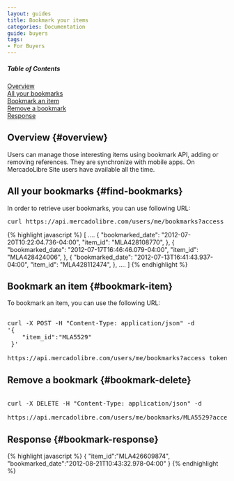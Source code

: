 ```yaml
---
layout: guides
title: Bookmark your items
categories: Documentation
guide: buyers
tags: 
- For Buyers
---
```


<div class="contents">
<h5>Table of Contents</h5>

<dl>
  <dt><a href="javascript:void(0)" onClick="goToByScroll('overview')">Overview</a></dt>
	<dt><a href="javascript:void(0)" onClick="goToByScroll('find-bookmarks')">All your bookmarks</a></dt>
	<dt><a href="javascript:void(0)" onClick="goToByScroll('bookmark-item')">Bookmark an item</a></dt>
	<dt><a href="javascript:void(0)" onClick="goToByScroll('bookmark-delete')">Remove a bookmark</a></dt>
	<dt><a href="javascript:void(0)" onClick="goToByScroll('bookmark-response')">Response</a></dt>
</dl>
</div>


## Overview {#overview}

Users can manage those interesting items using bookmark API, adding or removing references. They are synchronize with mobile apps. On MercadoLibre Site users have available all the time.



## All your bookmarks {#find-bookmarks}

In order to retrieve user bookmarks, you can use following URL:

<pre class="terminal">
curl https://api.mercadolibre.com/users/me/bookmarks?access_token=...
</pre>

{% highlight javascript %} 
[
  ....
  {
    "bookmarked_date": "2012-07-20T10:22:04.736-04:00",
    "item_id": "MLA428108770",
  },
  {
    "bookmarked_date": "2012-07-17T16:46:46.079-04:00",
    "item_id": "MLA428424006",
  },
  {
    "bookmarked_date": "2012-07-13T16:41:43.937-04:00",
    "item_id": "MLA428112474",
  },
  ....
]
{% endhighlight %}

## Bookmark an item {#bookmark-item}

To bookmark an item, you can use the following URL:

<pre class="terminal">

curl -X POST -H "Content-Type: application/json" -d
'{
	"item_id":"MLA5529"
 }'

https://api.mercadolibre.com/users/me/bookmarks?access_token=$ACCESS_TOKEN  
</pre>

## Remove a bookmark {#bookmark-delete}

<pre class="terminal">

curl -X DELETE -H "Content-Type: application/json" -d

https://api.mercadolibre.com/users/me/bookmarks/MLA5529?access_token=$ACCESS_TOKEN  
</pre>


## Response {#bookmark-response}

{% highlight javascript %}
{
  "item_id":"MLA426609874",
  "bookmarked_date":"2012-08-21T10:43:32.978-04:00"
}
{% endhighlight %}


